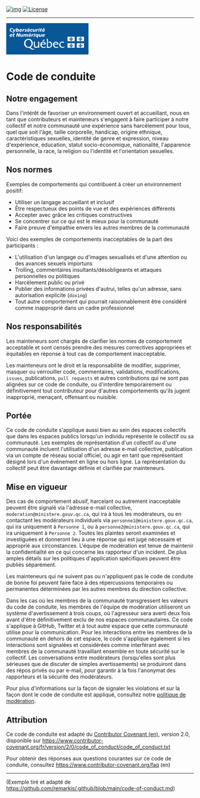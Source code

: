 <!-- ENTETE -->
[![img](https://img.shields.io/badge/Lifecycle-Experimental-339999)](https://www.quebec.ca/gouv/politiques-orientations/vitrine-numeriqc/accompagnement-des-organismes-publics/demarche-conception-services-numeriques)
[![License](https://img.shields.io/badge/Licence-LiLiQ--R-blue)](./LICENSE.md)

---

<div>
    <img src="./images/mcn.png">
</div>
<!-- FIN ENTETE -->

# Code de conduite

## Notre engagement

Dans l'intérêt de favoriser un environnement ouvert et accueillant, nous en tant que
contributeurs et mainteneurs s'engagent à faire participer à notre collectif
et notre communauté une expérience sans harcèlement pour tous, quel que soit l'âge,
taille corporelle, handicap, origine ethnique, caractéristiques sexuelles, identité de genre et
expression, niveau d'expérience, éducation, statut socio-économique, nationalité,
l'apparence personnelle, la race, la religion ou l'identité et l'orientation sexuelles.

## Nos normes

Exemples de comportements qui contribuent à créer un environnement positif:

* Utiliser un langage accueillant et inclusif
* Être respectueux des points de vue et des expériences différents
* Accepter avec grâce les critiques constructives
* Se concentrer sur ce qui est le mieux pour la communauté
* Faire preuve d'empathie envers les autres membres de la communauté

Voici des exemples de comportements inacceptables de la part des participants :

* L'utilisation d'un langage ou d'images sexualisés et d'une attention ou des avances sexuels importuns
* Trolling, commentaires insultants/désobligeants et attaques personnelles ou politiques
* Harcèlement public ou privé
* Publier des informations privées d'autrui, telles qu'un adresse, sans autorisation explicite (`doxing`)
* Tout autre comportement qui pourrait raisonnablement être considéré comme inapproprié dans un cadre professionnel

## Nos responsabilités

Les mainteneurs sont chargés de clarifier les normes de comportement acceptable
et sont censés prendre des mesures correctives appropriées et équitables en réponse à
tout cas de comportement inacceptable.

Les mainteneurs ont le droit et la responsabilité de modifier, supprimer, masquer ou verrouiller
code, commentaires, validations, modifications, `issues`, publications, `pull requests` et autres
contributions qui ne sont pas alignées sur ce code de conduite, ou d'interdire
temporairement ou définitivement tout contributeur pour d'autres comportements qu'ils jugent
inapproprié, menaçant, offensant ou nuisible.

## Portée

Ce code de conduite s'applique aussi bien au sein des espaces collectifs que dans les espaces publics
lorsqu'un individu représente le collectif ou sa communauté.
Les exemples de représentation d'un collectif ou d'une communauté incluent l'utilisation d'un
adresse e-mail collective, publication via un compte de réseau social officiel, ou
agir en tant que représentant désigné lors d'un événement en ligne ou hors ligne.
La représentation du collectif peut être davantage définie et clarifiée par
mainteneurs.

## Mise en vigueur

Des cas de comportement abusif, harcelant ou autrement inacceptable peuvent être
signalé via l'adresse e-mail collective, `moderation@ministere.gouv.qc.ca`, qui
ira à tous les modérateurs, ou en contactant les modérateurs individuels via
`personne1@ministere.gouv.qc.ca`, qui ira uniquement à `Personne 1`, ou à
`personne2@ministere.gouv.qc.ca`, qui ira uniquement à `Personne 2`.
Toutes les plaintes seront examinées et investiguées et donneront lieu à une réponse
qui est jugé nécessaire et approprié aux circonstances.
L'équipe de modération est tenue de maintenir la confidentialité en ce qui concerne les
rapporteur d'un incident.
De plus amples détails sur les politiques d'application spécifiques peuvent être publiés séparément.

Les mainteneurs qui ne suivent pas ou n'appliquent pas le code de conduite de bonne foi peuvent
faire face à des répercussions temporaires ou permanentes déterminées par les autres membres du
direction collective.

Dans les cas où les membres de la communauté transgressent les valeurs du code de
conduite, les membres de l'équipe de modération utiliseront un système d'avertissement à trois coups,
où l'agresseur sera averti deux fois avant d'être définitivement exclu de nos espaces communautaires.
Ce code s'applique à GitHub, Twitter et à tout autre espace que cette communauté utilise pour la communication.
Pour les interactions entre les membres de la communauté en dehors de cet espace, le code s'applique également 
si les interactions sont signalées et considérées comme interférant avec membres de la communauté travaillant 
ensemble en toute sécurité sur le collectif.
Les conversations entre modérateurs (lorsqu'elles sont plus sérieuses que de discuter
de simples avertissements) se produiront dans des répos privés ou par e-mail, pour garantir
à la fois l'anonymat des rapporteurs et la sécurité des modérateurs.

Pour plus d'informations sur la façon de signaler les violations et sur la façon dont le code de conduite est
appliqué, consultez notre [politique de modération][moderation].

## Attribution

Ce code de conduite est adapté du [Contributor Covenant (en)][homepage],
version 2.0, disponible sur <https://www.contributor-covenant.org/fr/version/2/0/code_of_conduct/code_of_conduct.txt>

Pour obtenir des réponses aux questions courantes sur ce code de conduite, consultez
<https://www.contributor-covenant.org/faq> (en)

--- 
(Exemple tiré et adapté de https://github.com/remarkjs/.github/blob/main/code-of-conduct.md)


<!-- Définitions -->
[homepage]: https://www.contributor-covenant.org

[moderation]: ./moderation.md